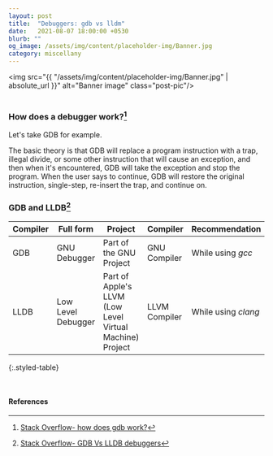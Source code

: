 ```yaml
---
layout: post
title:  "Debuggers: gdb vs lldm"
date:   2021-08-07 18:00:00 +0530
blurb: ""
og_image: /assets/img/content/placeholder-img/Banner.jpg
category: miscellany
---
```


<img src="{{ "/assets/img/content/placeholder-img/Banner.jpg" | absolute_url }}" alt="Banner image" class="post-pic"/>
<br />
<br />

### How does a debugger work?[^1]
Let's take GDB for example.

The basic theory is that GDB will replace a program instruction with a trap, illegal divide, or some other instruction that will cause an exception, and then when it's encountered, GDB will take the exception and stop the program. When the user says to continue, GDB will restore the original instruction, single-step, re-insert the trap, and continue on.

### GDB and LLDB[^2]

Compiler | Full form | Project | Compiler | Recommendation
--- | --- | --- | --- | ---
GDB | GNU Debugger | Part of the GNU Project | GNU Compiler | While using *gcc*
LLDB | Low Level Debugger | Part of Apple's LLVM (Low Level Virtual Machine) Project | LLVM Compiler | While using *clang*
{:.styled-table}

<br/>


#### References

[^1]: [Stack Overflow- how does gdb work?](https://stackoverflow.com/a/29201008/7589046)
[^2]: [Stack Overflow- GDB Vs LLDB debuggers](https://stackoverflow.com/a/39717486/7589046)